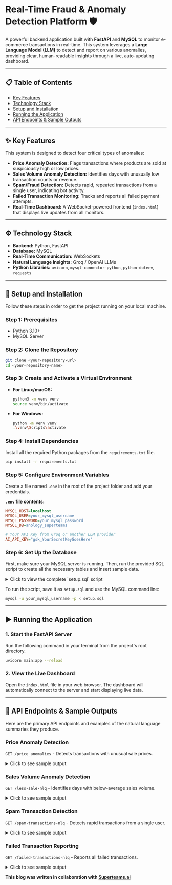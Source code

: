 # Real-Time Fraud & Anomaly Detection Platform 🛡️

A powerful backend application built with **FastAPI** and **MySQL** to monitor e-commerce transactions in real-time. This system leverages a **Large Language Model (LLM)** to detect and report on various anomalies, providing clear, human-readable insights through a live, auto-updating dashboard.

---

## 📋 Table of Contents

- [Key Features](#-key-features)
- [Technology Stack](#-technology-stack)
- [Setup and Installation](#-setup-and-installation)
- [Running the Application](#️-running-the-application)
- [API Endpoints & Sample Outputs](#-api-endpoints--sample-outputs)

---

## ✨ Key Features

This system is designed to detect four critical types of anomalies:

* **Price Anomaly Detection:** Flags transactions where products are sold at suspiciously high or low prices.
* **Sales Volume Anomaly Detection:** Identifies days with unusually low transaction counts or revenue.
* **Spam/Fraud Detection:** Detects rapid, repeated transactions from a single user, indicating bot activity.
* **Failed Transaction Monitoring:** Tracks and reports all failed payment attempts.
* **Real-Time Dashboard:** A WebSocket-powered frontend (`index.html`) that displays live updates from all monitors.

---

## ⚙️ Technology Stack

* **Backend:** Python, FastAPI
* **Database:** MySQL
* **Real-Time Communication:** WebSockets
* **Natural Language Insights:** Groq / OpenAI LLMs
* **Python Libraries:** `uvicorn`, `mysql-connector-python`, `python-dotenv`, `requests`

---

## 🔧 Setup and Installation

Follow these steps in order to get the project running on your local machine.

### **Step 1: Prerequisites**
- Python 3.10+
- MySQL Server

### **Step 2: Clone the Repository**
```bash
git clone <your-repository-url>
cd <your-repository-name>
```

### **Step 3: Create and Activate a Virtual Environment**

* **For Linux/macOS:**
    ```bash
    python3 -m venv venv
    source venv/bin/activate
    ```
* **For Windows:**
    ```bash
    python -m venv venv
    .\venv\Scripts\activate
    ```

### **Step 4: Install Dependencies**
Install all the required Python packages from the `requirements.txt` file.
```bash
pip install -r requirements.txt
```

### **Step 5: Configure Environment Variables**
Create a file named `.env` in the root of the project folder and add your credentials.

**`.env` file contents:**
```ini
MYSQL_HOST=localhost
MYSQL_USER=your_mysql_username
MYSQL_PASSWORD=your_mysql_password
MYSQL_DB=anology_superteams

# Your API Key from Groq or another LLM provider
AI_API_KEY="gsk_YourSecretKeyGoesHere"
```

### **Step 6: Set Up the Database**
First, make sure your MySQL server is running. Then, run the provided SQL script to create all the necessary tables and insert sample data.

<details>
<summary>Click to view the complete `setup.sql` script</summary>

```sql
-- Create the database if it doesn't already exist
CREATE DATABASE IF NOT EXISTS anology_superteams;

-- Switch to the new database
USE anology_superteams;

-- =============================================
-- STEP 1: CREATE THE TABLES
-- =============================================

-- Table: customers
-- Stores information about each unique customer.
CREATE TABLE IF NOT EXISTS `customers` (
  `customer_id` bigint NOT NULL AUTO_INCREMENT,
  `customer_name` varchar(255) NOT NULL,
  `mobile_number` varchar(20) DEFAULT NULL,
  `email` varchar(255) DEFAULT NULL,
  `city` varchar(100) DEFAULT NULL,
  `state` varchar(100) DEFAULT NULL,
  `pincode` varchar(20) DEFAULT NULL,
  `country` varchar(100) DEFAULT NULL,
  PRIMARY KEY (`customer_id`),
  UNIQUE KEY `mobile_number` (`mobile_number`)
);

-- Table: products
-- Stores the product catalog with their standard prices.
CREATE TABLE IF NOT EXISTS `products` (
  `product_id` varchar(20) NOT NULL,
  `product_name` varchar(255) NOT NULL,
  `product_price` decimal(10,2) NOT NULL,
  PRIMARY KEY (`product_id`)
);

-- Table: transactions
-- The main table that records every transaction event.
CREATE TABLE IF NOT EXISTS `transactions` (
  `transaction_id` bigint NOT NULL AUTO_INCREMENT,
  `customer_id` bigint NOT NULL,
  `transaction_date` datetime DEFAULT CURRENT_TIMESTAMP,
  `status` enum('SUCCESS','FAILED') DEFAULT 'SUCCESS',
  `total_amount` decimal(10,2) DEFAULT '0.00',
  PRIMARY KEY (`transaction_id`),
  KEY `customer_id` (`customer_id`),
  CONSTRAINT `transactions_ibfk_1` FOREIGN KEY (`customer_id`) REFERENCES `customers` (`customer_id`)
);

-- Table: transaction_items
-- A child table that lists the specific products included in each transaction.
CREATE TABLE IF NOT EXISTS `transaction_items` (
  `item_id` bigint NOT NULL AUTO_INCREMENT,
  `transaction_id` bigint NOT NULL,
  `product_id` varchar(20) NOT NULL,
  `product_name` varchar(255) DEFAULT NULL,
  `product_price` decimal(10,2) DEFAULT NULL,
  `quantity` int DEFAULT '1',
  PRIMARY KEY (`item_id`),
  KEY `transaction_id` (`transaction_id`),
  KEY `product_id` (`product_id`),
  CONSTRAINT `transaction_items_ibfk_1` FOREIGN KEY (`transaction_id`) REFERENCES `transactions` (`transaction_id`),
  CONSTRAINT `transaction_items_ibfk_2` FOREIGN KEY (`product_id`) REFERENCES `products` (`product_id`)
);


-- =============================================
-- STEP 2: INSERT SAMPLE DATA
-- =============================================

-- Insert data into customers table
INSERT INTO `customers` (`customer_id`, `customer_name`, `mobile_number`, `email`, `city`, `state`, `pincode`, `country`) VALUES
(1, 'Alice Johnson', '9876543210', 'alice.j@example.com', 'Mumbai', 'Maharashtra', '400001', 'India'),
(2, 'Bob Smith', '9876543211', 'bob.s@example.com', 'Delhi', 'Delhi', '110001', 'India'),
(3, 'Charlie Brown', '9876543212', 'charlie.b@example.com', 'Bangalore', 'Karnataka', '560001', 'India'),
(4, 'David Williams', '9876543213', 'david.w@example.com', 'Kolkata', 'West Bengal', '700001', 'India');

-- Insert data into products table
INSERT INTO `products` (`product_id`, `product_name`, `product_price`) VALUES
('prod1001', 'Laptop', 50000.00),
('prod1002', 'Smartphone', 20000.00),
('prod1003', 'Headphones', 2000.00),
('prod1004', 'Keyboard', 1000.00),
('prod1005', 'Mouse', 500.00);

-- Insert a successful single-item transaction for Alice Johnson
INSERT INTO `transactions` (customer_id, status, total_amount) VALUES (1, 'SUCCESS', 50000.00);
SET @last_txn_id = LAST_INSERT_ID();
INSERT INTO `transaction_items` (transaction_id, product_id, product_name, product_price, quantity)
VALUES (@last_txn_id, 'prod1001', 'Laptop', 50000.00, 1);

-- Insert a successful multi-item transaction for Bob Smith
INSERT INTO `transactions` (customer_id, status, total_amount) VALUES (2, 'SUCCESS', 1500.00);
SET @last_txn_id = LAST_INSERT_ID();
INSERT INTO `transaction_items` (transaction_id, product_id, product_name, product_price, quantity)
VALUES 
  (@last_txn_id, 'prod1004', 'Keyboard', 1000.00, 1),
  (@last_txn_id, 'prod1005', 'Mouse', 500.00, 1);

-- Insert a failed transaction for Charlie Brown
INSERT INTO `transactions` (customer_id, status, total_amount) VALUES (3, 'FAILED', 20000.00);
SET @last_txn_id = LAST_INSERT_ID();
INSERT INTO `transaction_items` (transaction_id, product_id, product_name, product_price, quantity)
VALUES (@last_txn_id, 'prod1002', 'Smartphone', 20000.00, 1);

SELECT 'Tables created and sample data inserted successfully.' AS status;
```
</details>

To run the script, save it as `setup.sql` and use the MySQL command line:
```bash
mysql -u your_mysql_username -p < setup.sql
```

---

## ▶️ Running the Application

### **1. Start the FastAPI Server**
Run the following command in your terminal from the project's root directory.
```bash
uvicorn main:app --reload
```
### **2. View the Live Dashboard**
Open the `index.html` file in your web browser. The dashboard will automatically connect to the server and start displaying live data.

---

## 📡 API Endpoints & Sample Outputs

Here are the primary API endpoints and examples of the natural language summaries they produce.

### **Price Anomaly Detection**
`GET /price_anomalies` - Detects transactions with unusual sale prices.

<details>
<summary>Click to see sample output</summary>

```text
Transaction ID 921: Customer Alice Johnson (ID: 1) purchased Laptop on September 16, 2025. The product has an actual catalog price of ₹50000.00 but was sold for ₹500.00, resulting in a 99.0% discount. This represents a CRITICAL price anomaly - significant revenue loss.
Transaction ID 923: Customer Charlie Brown (ID: 3) purchased Headphones on September 16, 2025. The product has an actual catalog price of ₹2000.00 but was sold for ₹2500.00, resulting in a 25.0% markup. This represents a HIGH price anomaly - customer overcharged.
Transaction ID 924: Customer David Williams (ID: 4) purchased Keyboard, Webcam on September 16, 2025. The products have actual catalog prices of ₹1000.00, ₹1200.00 but were sold for ₹100.00, ₹120.00, resulting in a 90.0%, 90.0% discount. This represents a CRITICAL price anomaly - significant revenue loss.
```
</details>

### **Sales Volume Anomaly Detection**
`GET /less-sale-nlq` - Identifies days with below-average sales volume.

<details>
<summary>Click to see sample output</summary>

```text
September 3, 2025: 78 transactions, ₹870,400 sales - low performance
September 6, 2025: 52 transactions, ₹446,900 sales - low performance
September 10, 2025: 60 transactions, ₹663,900 sales - low performance
```
</details>

### **Spam Transaction Detection**
`GET /spam-transactions-nlq` - Detects rapid transactions from a single user.

<details>
<summary>Click to see sample output</summary>

```text
Customer Quentin Fox (ID: 17) made 6 transactions on September 16, 2025 at 16:31 - suspicious activity detected
Customer Rachel Stone (ID: 18) made 6 transactions on September 16, 2025 at 16:41 - suspicious activity detected
```
</details>

### **Failed Transaction Reporting**
`GET /failed-transactions-nlq` - Reports all failed transactions.

<details>
<summary>Click to see sample output</summary>


```text
Transaction Failed: 2025-09-16 17:00:49 - Customer: Ian Clark (ID: 9) - Product: Monitor
Transaction Failed: 2025-09-16 16:57:35 - Customer: Eva Green (ID: 5) - Product: Printer
```
</details>


<p><strong>This blog was written in collaboration with <a href="https://www.superteams.ai">Superteams.ai</a></strong></p>
